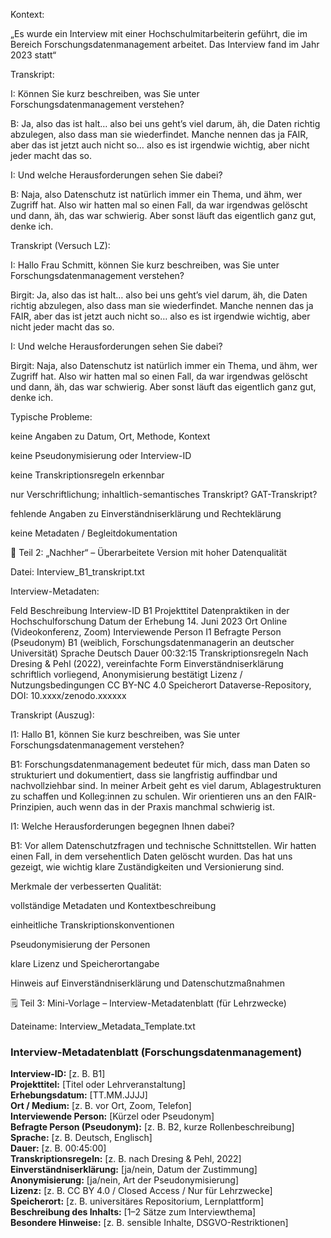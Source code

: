 Kontext:

„Es wurde ein Interview mit einer Hochschulmitarbeiterin geführt, die im Bereich Forschungsdatenmanagement arbeitet. Das Interview fand im Jahr 2023 statt“

Transkript:

I: Können Sie kurz beschreiben, was Sie unter Forschungsdatenmanagement verstehen?

B: Ja, also das ist halt… also bei uns geht’s viel darum, äh, die Daten richtig abzulegen, also dass man sie wiederfindet. Manche nennen das ja FAIR, aber das ist jetzt auch nicht so… also es ist irgendwie wichtig, aber nicht jeder macht das so.

I: Und welche Herausforderungen sehen Sie dabei?

B: Naja, also Datenschutz ist natürlich immer ein Thema, und ähm, wer Zugriff hat. Also wir hatten mal so einen Fall, da war irgendwas gelöscht und dann, äh, das war schwierig. Aber sonst läuft das eigentlich ganz gut, denke ich.



Transkript (Versuch LZ):

I: Hallo Frau Schmitt, können Sie kurz beschreiben, was Sie unter Forschungsdatenmanagement verstehen?

Birgit: Ja, also das ist halt… also bei uns geht’s viel darum, äh, die Daten richtig abzulegen, also dass man sie wiederfindet. Manche nennen das ja FAIR, aber das ist jetzt auch nicht so… also es ist irgendwie wichtig, aber nicht jeder macht das so.

I: Und welche Herausforderungen sehen Sie dabei?

Birgit: Naja, also Datenschutz ist natürlich immer ein Thema, und ähm, wer Zugriff hat. Also wir hatten mal so einen Fall, da war irgendwas gelöscht und dann, äh, das war schwierig. Aber sonst läuft das eigentlich ganz gut, denke ich.


Typische Probleme:

keine Angaben zu Datum, Ort, Methode, Kontext

keine Pseudonymisierung oder Interview-ID

keine Transkriptionsregeln erkennbar

nur Verschriftlichung; inhaltlich-semantisches Transkript? GAT-Transkript?

fehlende Angaben zu Einverständniserklärung und Rechteklärung

keine Metadaten / Begleitdokumentation



🌱 Teil 2: „Nachher“ – Überarbeitete Version mit hoher Datenqualität

Datei: Interview_B1_transkript.txt

Interview-Metadaten:

Feld	Beschreibung
Interview-ID	B1
Projekttitel	Datenpraktiken in der Hochschulforschung
Datum der Erhebung	14. Juni 2023
Ort	Online (Videokonferenz, Zoom)
Interviewende Person	I1
Befragte Person (Pseudonym)	B1 (weiblich, Forschungsdatenmanagerin an deutscher Universität)
Sprache	Deutsch
Dauer	00:32:15
Transkriptionsregeln	Nach Dresing & Pehl (2022), vereinfachte Form
Einverständniserklärung	schriftlich vorliegend, Anonymisierung bestätigt
Lizenz / Nutzungsbedingungen	CC BY-NC 4.0
Speicherort	Dataverse-Repository, DOI: 10.xxxx/zenodo.xxxxxx

Transkript (Auszug):

I1: Hallo B1, können Sie kurz beschreiben, was Sie unter Forschungsdatenmanagement verstehen?

B1: Forschungsdatenmanagement bedeutet für mich, dass man Daten so strukturiert und dokumentiert, dass sie langfristig auffindbar und nachvollziehbar sind. In meiner Arbeit geht es viel darum, Ablagestrukturen zu schaffen und Kolleg:innen zu schulen. Wir orientieren uns an den FAIR-Prinzipien, auch wenn das in der Praxis manchmal schwierig ist.

I1: Welche Herausforderungen begegnen Ihnen dabei?

B1: Vor allem Datenschutzfragen und technische Schnittstellen. Wir hatten einen Fall, in dem versehentlich Daten gelöscht wurden. Das hat uns gezeigt, wie wichtig klare Zuständigkeiten und Versionierung sind.


Merkmale der verbesserten Qualität:

vollständige Metadaten und Kontextbeschreibung

einheitliche Transkriptionskonventionen

Pseudonymisierung der Personen

klare Lizenz und Speicherortangabe

Hinweis auf Einverständniserklärung und Datenschutzmaßnahmen


🗒️ Teil 3: Mini-Vorlage – Interview-Metadatenblatt (für Lehrzwecke)

Dateiname: Interview_Metadata_Template.txt

### Interview-Metadatenblatt (Forschungsdatenmanagement)

**Interview-ID:** [z. B. B1]  
**Projekttitel:** [Titel oder Lehrveranstaltung]  
**Erhebungsdatum:** [TT.MM.JJJJ]  
**Ort / Medium:** [z. B. vor Ort, Zoom, Telefon]  
**Interviewende Person:** [Kürzel oder Pseudonym]  
**Befragte Person (Pseudonym):** [z. B. B2, kurze Rollenbeschreibung]  
**Sprache:** [z. B. Deutsch, Englisch]  
**Dauer:** [z. B. 00:45:00]  
**Transkriptionsregeln:** [z. B. nach Dresing & Pehl, 2022]  
**Einverständniserklärung:** [ja/nein, Datum der Zustimmung]  
**Anonymisierung:** [ja/nein, Art der Pseudonymisierung]  
**Lizenz:** [z. B. CC BY 4.0 / Closed Access / Nur für Lehrzwecke]  
**Speicherort:** [z. B. universitäres Repositorium, Lernplattform]  
**Beschreibung des Inhalts:** [1–2 Sätze zum Interviewthema]  
**Besondere Hinweise:** [z. B. sensible Inhalte, DSGVO-Restriktionen]